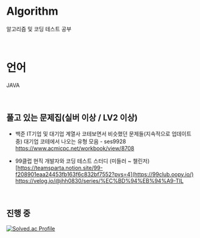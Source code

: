 # Algorithm
알고리즘 및 코딩 테스트 공부

<br>

# 언어
JAVA

<br>

## 풀고 있는 문제집(실버 이상 / LV2 이상)
- 백준 IT기업 및 대기업 계열사 코테보면서 비슷했던 문제들(지속적으로 업데이트 중)
대기업 코테에서 나오는 유형 모음 - ses9928<br>
https://www.acmicpc.net/workbook/view/8708

- 99클럽 현직 개발자와 코딩 테스트 스터디 (미들러 ~ 챌린저)<br>
[https://teamsparta.notion.site/99-f208901eaa24453fb163f6c832bf7552?pvs=4](https://99club.oopy.io/)
https://velog.io/@jhh0830/series/%EC%BD%94%EB%94%A9-TIL

<br>

## 진행 중
[![Solved.ac Profile](http://mazassumnida.wtf/api/v2/generate_badge?boj=jhh0830)](https://solved.ac/jhh0830/)

